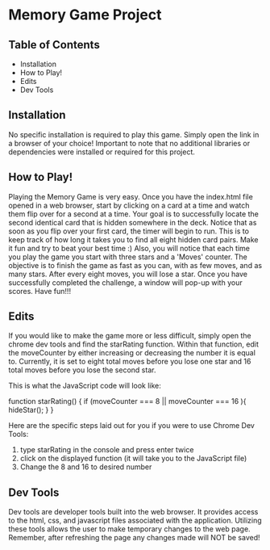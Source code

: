 # **Memory Game Project**

## **Table of Contents**

* Installation
* How to Play!
* Edits
* Dev Tools

## Installation

No specific installation is required to play this game. Simply open the link in a browser of your choice!
Important to note that no additional libraries or dependencies were installed or required for this project. 

## How to Play!

Playing the Memory Game is very easy. Once you have the index.html file opened in a web browser, start by clicking on a card at a time and watch them flip over for a second at a time. Your goal is to successfully locate the second identical card that is hidden somewhere in the deck. Notice that as soon as you flip over your first card, the timer will begin to run. This is to keep track of how long it takes you to find all eight hidden card pairs. Make it fun and try to beat your best time :)
Also, you will notice that each time you play the game you start with three stars and a 'Moves' counter. The objective is to finish the game as fast as you can, with as few moves, and as many stars. After every eight moves, you will lose a star. Once you have successfully completed the challenge, a window will pop-up with your scores. 
Have fun!!!

## Edits

If you would like to make the game more or less difficult, simply open the chrome dev tools and find the starRating function. Within that function, edit the moveCounter by either increasing or decreasing the number it is equal to. Currently, it is set to eight total moves before you lose one star and 16 total moves before you lose the second star. 

This is what the JavaScript code will look like:

function starRating() {
    if (moveCounter === 8 || moveCounter === 16 
    ){
        hideStar(); 
    }
}

Here are the specific steps laid out for you if you were to use Chrome Dev Tools:
1. type starRating in the console and press enter twice
2. click on the displayed function (it will take you to the JavaScript file)
3. Change the 8 and 16 to desired number

## Dev Tools

Dev tools are developer tools built into the web browser. It provides access to the html, css, and javascript files associated with the application. Utilizing these tools allows the user to make temporary changes to the web page. Remember, after refreshing the page any changes made will NOT be saved!